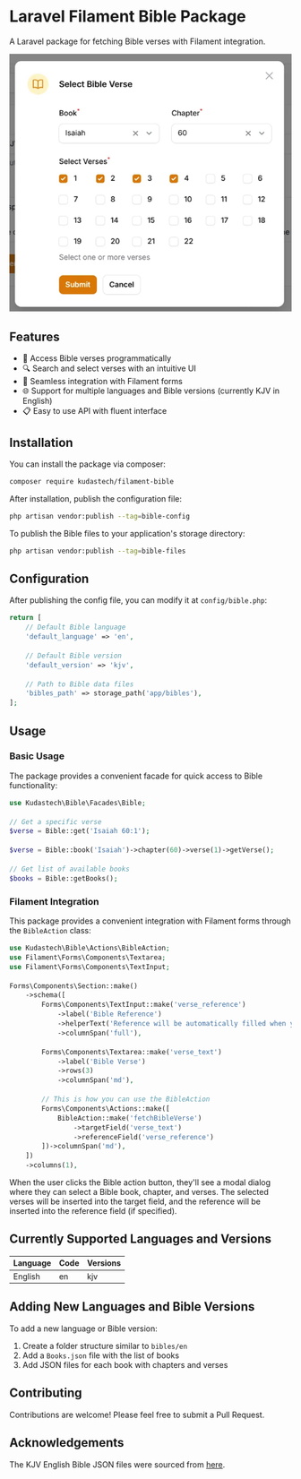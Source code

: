 # Laravel Filament Bible Package

A Laravel package for fetching Bible verses with Filament integration. 

![Bible Verse Selector](https://github.com/kudastech/filament-bible/raw/main/images/bible-selector.png)

## Features

- 📖 Access Bible verses programmatically
- 🔍 Search and select verses with an intuitive UI
- 🧩 Seamless integration with Filament forms
- 🌐 Support for multiple languages and Bible versions (currently KJV in English)
- 📋 Easy to use API with fluent interface

## Installation

You can install the package via composer:

```bash
composer require kudastech/filament-bible
```

After installation, publish the configuration file:

```bash
php artisan vendor:publish --tag=bible-config
```

To publish the Bible files to your application's storage directory:

```bash
php artisan vendor:publish --tag=bible-files
```

## Configuration

After publishing the config file, you can modify it at `config/bible.php`:

```php
return [
    // Default Bible language
    'default_language' => 'en',
    
    // Default Bible version
    'default_version' => 'kjv',
    
    // Path to Bible data files
    'bibles_path' => storage_path('app/bibles'),
];
```

## Usage

### Basic Usage

The package provides a convenient facade for quick access to Bible functionality:

```php
use Kudastech\Bible\Facades\Bible;

// Get a specific verse
$verse = Bible::get('Isaiah 60:1');

$verse = Bible::book('Isaiah')->chapter(60)->verse(1)->getVerse();

// Get list of available books
$books = Bible::getBooks();
```

### Filament Integration

This package provides a convenient integration with Filament forms through the `BibleAction` class:

```php
use Kudastech\Bible\Actions\BibleAction;
use Filament\Forms\Components\Textarea;
use Filament\Forms\Components\TextInput;

Forms\Components\Section::make()
    ->schema([
        Forms\Components\TextInput::make('verse_reference')
            ->label('Bible Reference')
            ->helperText('Reference will be automatically filled when you fetch a verse')
            ->columnSpan('full'),
        
        Forms\Components\Textarea::make('verse_text')
            ->label('Bible Verse')
            ->rows(3)
            ->columnSpan('md'),
        
        // This is how you can use the BibleAction
        Forms\Components\Actions::make([
            BibleAction::make('fetchBibleVerse')
                ->targetField('verse_text')
                ->referenceField('verse_reference')
        ])->columnSpan('md'),
    ])
    ->columns(1),
```

When the user clicks the Bible action button, they'll see a modal dialog where they can select a Bible book, chapter, and verses. The selected verses will be inserted into the target field, and the reference will be inserted into the reference field (if specified).

## Currently Supported Languages and Versions

| Language | Code | Versions |
|----------|------|----------|
| English  | en   | kjv      |

## Adding New Languages and Bible Versions

To add a new language or Bible version:

1. Create a folder structure similar to `bibles/en`
2. Add a `Books.json` file with the list of books
3. Add JSON files for each book with chapters and verses

## Contributing

Contributions are welcome! Please feel free to submit a Pull Request.

## Acknowledgements

The KJV English Bible JSON files were sourced from [here](https://github.com/aruljohn/Bible-kjv).
